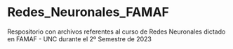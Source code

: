 # Redes_Neuronales_FAMAF
Respositorio con archivos referentes al curso de Redes Neuronales dictado en FAMAF - UNC durante el 2º Semestre de 2023
